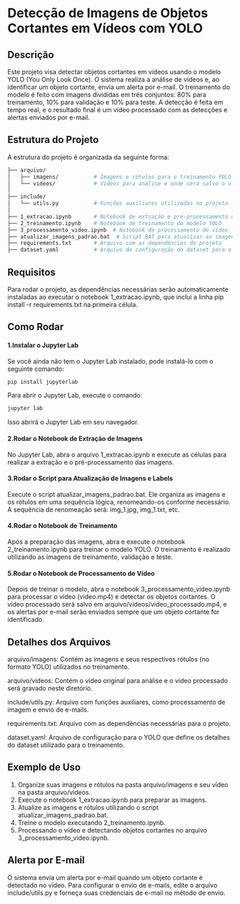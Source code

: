 # Detecção de Imagens de Objetos Cortantes em Vídeos com YOLO

## Descrição
Este projeto visa detectar objetos cortantes em vídeos usando o modelo YOLO (You Only Look Once). O sistema realiza a análise de vídeos e, ao identificar um objeto cortante, envia um alerta por e-mail. O treinamento do modelo é feito com imagens divididas em três conjuntos: 80% para treinamento, 10% para validação e 10% para teste. A detecção é feita em tempo real, e o resultado final é um vídeo processado com as detecções e alertas enviados por e-mail.

## Estrutura do Projeto
A estrutura do projeto é organizada da seguinte forma:

```sh
├── arquivo/
│   ├── imagens/           # Imagens e rótulos para o treinamento YOLO
│   └── videos/            # Vídeos para análise e onde será salvo o vídeo processado
│
├── include/
│   └── utils.py           # Funções auxiliares utilizadas no projeto
│
├── 1_extracao.ipynb       # Notebook de extração e pré-processamento das imagens
├── 2_treinamento.ipynb    # Notebook de treinamento do modelo YOLO
├── 3_processamento_video.ipynb  # Notebook de processamento do vídeo
├── atualizar_imagens_padrao.bat  # Script BAT para atualizar as imagens e labels
├── requirements.txt       # Arquivo com as dependências do projeto
├── dataset.yaml           # Arquivo de configuração do dataset para o YOLO
```

## Requisitos
Para rodar o projeto, as dependências necessárias serão automaticamente instaladas ao executar o notebook 1_extracao.ipynb, que inclui a linha pip install -r requirements.txt na primeira célula.

## Como Rodar
#### 1.Instalar o Jupyter Lab

Se você ainda não tem o Jupyter Lab instalado, pode instalá-lo com o seguinte comando:

```sh
pip install jupyterlab
```

Para abrir o Jupyter Lab, execute o comando:

```sh
jupyter lab
```

Isso abrirá o Jupyter Lab em seu navegador.

#### 2.Rodar o Notebook de Extração de Imagens

No Jupyter Lab, abra o arquivo 1_extracao.ipynb e execute as células para realizar a extração e o pré-processamento das imagens.

#### 3.Rodar o Script para Atualização de Imagens e Labels

Execute o script atualizar_imagens_padrao.bat. Ele organiza as imagens e os rótulos em uma sequência lógica, renomeando-os conforme necessário. A sequência de renomeação será: img_1.jpg, img_1.txt, etc.

#### 4.Rodar o Notebook de Treinamento

Após a preparação das imagens, abra e execute o notebook 2_treinamento.ipynb para treinar o modelo YOLO. O treinamento é realizado utilizando as imagens de treinamento, validação e teste.

#### 5.Rodar o Notebook de Processamento de Vídeo

Depois de treinar o modelo, abra o notebook 3_processamento_video.ipynb para processar o vídeo (video.mp4) e detectar os objetos cortantes. O vídeo processado será salvo em arquivo/videos/video_processado.mp4, e os alertas por e-mail serão enviados sempre que um objeto cortante for identificado.

## Detalhes dos Arquivos
arquivo/imagens: Contém as imagens e seus respectivos rótulos (no formato YOLO) utilizados no treinamento.

arquivo/videos: Contém o vídeo original para análise e o vídeo processado será gravado neste diretório.

include/utils.py: Arquivo com funções auxiliares, como processamento de imagem e envio de e-mails.

requirements.txt: Arquivo com as dependências necessárias para o projeto.

dataset.yaml: Arquivo de configuração para o YOLO que define os detalhes do dataset utilizado para o treinamento.

## Exemplo de Uso
1. Organize suas imagens e rótulos na pasta arquivo/imagens e seu vídeo na pasta arquivo/videos.
2. Execute o notebook 1_extracao.ipynb para preparar as imagens.
3. Atualize as imagens e rótulos utilizando o script atualizar_imagens_padrao.bat.
4. Treine o modelo executando 2_treinamento.ipynb.
5. Processando o vídeo e detectando objetos cortantes no arquivo 3_processamento_video.ipynb.
   
## Alerta por E-mail
O sistema envia um alerta por e-mail quando um objeto cortante é detectado no vídeo. Para configurar o envio de e-mails, edite o arquivo include/utils.py e forneça suas credenciais de e-mail no método de envio.
